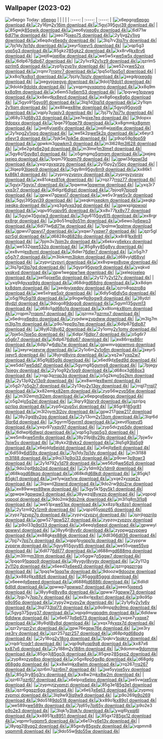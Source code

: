 ## Wallpaper (2023-02)
![x6epgo](https://w.wallhaven.cc/full/x6/wallhaven-x6epgo.png) Today: [x6epgo](https://th.wallhaven.cc/small/x6/x6epgo.jpg)
|      |      |      |
| :----: | :----: | :----: |
|![x6epgo](https://th.wallhaven.cc/small/x6/x6epgo.jpg)[x6epgo download 4k](https://wallhaven.cc/w/x6epgo)|![2y16jm](https://th.wallhaven.cc/small/2y/2y16jm.jpg)[2y16jm download 4k](https://wallhaven.cc/w/2y16jm)|![5gyj39](https://th.wallhaven.cc/small/5g/5gyj39.jpg)[5gyj39 download 4k](https://wallhaven.cc/w/5gyj39)|
|![85gwjk](https://th.wallhaven.cc/small/85/85gwjk.jpg)[85gwjk download 4k](https://wallhaven.cc/w/85gwjk)|![jxeo6y](https://th.wallhaven.cc/small/jx/jxeo6y.jpg)[jxeo6y download 4k](https://wallhaven.cc/w/jxeo6y)|![6dl71w](https://th.wallhaven.cc/small/6d/6dl71w.jpg)[6dl71w download 4k](https://wallhaven.cc/w/6dl71w)|
|![jxeo75](https://th.wallhaven.cc/small/jx/jxeo75.jpg)[jxeo75 download 4k](https://wallhaven.cc/w/jxeo75)|![2y1jvg](https://th.wallhaven.cc/small/2y/2y1jvg.jpg)[2y1jvg download 4k](https://wallhaven.cc/w/2y1jvg)|![x6eqdv](https://th.wallhaven.cc/small/x6/x6eqdv.jpg)[x6eqdv download 4k](https://wallhaven.cc/w/x6eqdv)|
|![3lq7rv](https://th.wallhaven.cc/small/3l/3lq7rv.jpg)[3lq7rv download 4k](https://wallhaven.cc/w/3lq7rv)|![7pj1dy](https://th.wallhaven.cc/small/7p/7pj1dy.jpg)[7pj1dy download 4k](https://wallhaven.cc/w/7pj1dy)|![jxeyr5](https://th.wallhaven.cc/small/jx/jxeyr5.jpg)[jxeyr5 download 4k](https://wallhaven.cc/w/jxeyr5)|
|![vqp5g3](https://th.wallhaven.cc/small/vq/vqp5g3.jpg)[vqp5g3 download 4k](https://wallhaven.cc/w/vqp5g3)|![85gkz2](https://th.wallhaven.cc/small/85/85gkz2.jpg)[85gkz2 download 4k](https://wallhaven.cc/w/85gkz2)|![kx8rv6](https://th.wallhaven.cc/small/kx/kx8rv6.jpg)[kx8rv6 download 4k](https://wallhaven.cc/w/kx8rv6)|
|![jxej6w](https://th.wallhaven.cc/small/jx/jxej6w.jpg)[jxej6w download 4k](https://wallhaven.cc/w/jxej6w)|![we5w5x](https://th.wallhaven.cc/small/we/we5w5x.jpg)[we5w5x download 4k](https://wallhaven.cc/w/we5w5x)|![6dlp67](https://th.wallhaven.cc/small/6d/6dlp67.jpg)[6dlp67 download 4k](https://wallhaven.cc/w/6dlp67)|
|![2y1vz9](https://th.wallhaven.cc/small/2y/2y1vz9.jpg)[2y1vz9 download 4k](https://wallhaven.cc/w/2y1vz9)|![qzrlm5](https://th.wallhaven.cc/small/qz/qzrlm5.jpg)[qzrlm5 download 4k](https://wallhaven.cc/w/qzrlm5)|![zyp1jy](https://th.wallhaven.cc/small/zy/zyp1jy.jpg)[zyp1jy download 4k](https://wallhaven.cc/w/zyp1jy)|
|![we52vx](https://th.wallhaven.cc/small/we/we52vx.jpg)[we52vx download 4k](https://wallhaven.cc/w/we52vx)|![rrqmr7](https://th.wallhaven.cc/small/rr/rrqmr7.jpg)[rrqmr7 download 4k](https://wallhaven.cc/w/rrqmr7)|![1pq5o1](https://th.wallhaven.cc/small/1p/1pq5o1.jpg)[1pq5o1 download 4k](https://wallhaven.cc/w/1pq5o1)|
|![kx8oj1](https://th.wallhaven.cc/small/kx/kx8oj1.jpg)[kx8oj1 download 4k](https://wallhaven.cc/w/kx8oj1)|![7pjzly](https://th.wallhaven.cc/small/7p/7pjzly.jpg)[7pjzly download 4k](https://wallhaven.cc/w/7pjzly)|![jxegdp](https://th.wallhaven.cc/small/jx/jxegdp.jpg)[jxegdp download 4k](https://wallhaven.cc/w/jxegdp)|
|![jxegyp](https://th.wallhaven.cc/small/jx/jxegyp.jpg)[jxegyp download 4k](https://wallhaven.cc/w/jxegyp)|![9dolj1](https://th.wallhaven.cc/small/9d/9dolj1.jpg)[9dolj1 download 4k](https://wallhaven.cc/w/9dolj1)|![9doldx](https://th.wallhaven.cc/small/9d/9doldx.jpg)[9doldx download 4k](https://wallhaven.cc/w/9doldx)|
|![yxqpmg](https://th.wallhaven.cc/small/yx/yxqpmg.jpg)[yxqpmg download 4k](https://wallhaven.cc/w/yxqpmg)|![kx8q9m](https://th.wallhaven.cc/small/kx/kx8q9m.jpg)[kx8q9m download 4k](https://wallhaven.cc/w/kx8q9m)|![x6em53](https://th.wallhaven.cc/small/x6/x6em53.jpg)[x6em53 download 4k](https://wallhaven.cc/w/x6em53)|
|![1pqvwg](https://th.wallhaven.cc/small/1p/1pqvwg.jpg)[1pqvwg download 4k](https://wallhaven.cc/w/1pqvwg)|![kx8evd](https://th.wallhaven.cc/small/kx/kx8evd.jpg)[kx8evd download 4k](https://wallhaven.cc/w/kx8evd)|![ex8g6o](https://th.wallhaven.cc/small/ex/ex8g6o.jpg)[ex8g6o download 4k](https://wallhaven.cc/w/ex8g6o)|
|![5gyo91](https://th.wallhaven.cc/small/5g/5gyo91.jpg)[5gyo91 download 4k](https://wallhaven.cc/w/5gyo91)|![3lqj1d](https://th.wallhaven.cc/small/3l/3lqj1d.jpg)[3lqj1d download 4k](https://wallhaven.cc/w/3lqj1d)|![2y1lqm](https://th.wallhaven.cc/small/2y/2y1lqm.jpg)[2y1lqm download 4k](https://wallhaven.cc/w/2y1lqm)|
|![ex8llw](https://th.wallhaven.cc/small/ex/ex8llw.jpg)[ex8llw download 4k](https://wallhaven.cc/w/ex8llw)|![5gyoj9](https://th.wallhaven.cc/small/5g/5gyoj9.jpg)[5gyoj9 download 4k](https://wallhaven.cc/w/5gyoj9)|![vqply3](https://th.wallhaven.cc/small/vq/vqply3.jpg)[vqply3 download 4k](https://wallhaven.cc/w/vqply3)|
|![7pj71y](https://th.wallhaven.cc/small/7p/7pj71y.jpg)[7pj71y download 4k](https://wallhaven.cc/w/7pj71y)|![d68y33](https://th.wallhaven.cc/small/d6/d68y33.jpg)[d68y33 download 4k](https://wallhaven.cc/w/d68y33)|![jxe7eq](https://th.wallhaven.cc/small/jx/jxe7eq.jpg)[jxe7eq download 4k](https://wallhaven.cc/w/jxe7eq)|
|![9dopxx](https://th.wallhaven.cc/small/9d/9dopxx.jpg)[9dopxx download 4k](https://wallhaven.cc/w/9dopxx)|![1pqe79](https://th.wallhaven.cc/small/1p/1pqe79.jpg)[1pqe79 download 4k](https://wallhaven.cc/w/1pqe79)|![kx8gmm](https://th.wallhaven.cc/small/kx/kx8gmm.jpg)[kx8gmm download 4k](https://wallhaven.cc/w/kx8gmm)|
|![jxej6y](https://th.wallhaven.cc/small/jx/jxej6y.jpg)[jxej6y download 4k](https://wallhaven.cc/w/jxej6y)|![jxej6w](https://th.wallhaven.cc/small/jx/jxej6w.jpg)[jxej6w download 4k](https://wallhaven.cc/w/jxej6w)|![2y1xpg](https://th.wallhaven.cc/small/2y/2y1xpg.jpg)[2y1xpg download 4k](https://wallhaven.cc/w/2y1xpg)|
|![we5k2p](https://th.wallhaven.cc/small/we/we5k2p.jpg)[we5k2p download 4k](https://wallhaven.cc/w/we5k2p)|![x6eyr3](https://th.wallhaven.cc/small/x6/x6eyr3.jpg)[x6eyr3 download 4k](https://wallhaven.cc/w/x6eyr3)|![7pjk5e](https://th.wallhaven.cc/small/7p/7pjk5e.jpg)[7pjk5e download 4k](https://wallhaven.cc/w/7pjk5e)|
|![p9op59](https://th.wallhaven.cc/small/p9/p9op59.jpg)[p9op59 download 4k](https://wallhaven.cc/w/p9op59)|![gpwkm3](https://th.wallhaven.cc/small/gp/gpwkm3.jpg)[gpwkm3 download 4k](https://wallhaven.cc/w/gpwkm3)|![m3l628](https://th.wallhaven.cc/small/m3/m3l628.jpg)[m3l628 download 4k](https://wallhaven.cc/w/m3l628)|
|![x6e2gd](https://th.wallhaven.cc/small/x6/x6e2gd.jpg)[x6e2gd download 4k](https://wallhaven.cc/w/x6e2gd)|![m3lme1](https://th.wallhaven.cc/small/m3/m3lme1.jpg)[m3lme1 download 4k](https://wallhaven.cc/w/m3lme1)|![5gy8q1](https://th.wallhaven.cc/small/5g/5gy8q1.jpg)[5gy8q1 download 4k](https://wallhaven.cc/w/5gy8q1)|
|![o5gmgm](https://th.wallhaven.cc/small/o5/o5gmgm.jpg)[o5gmgm download 4k](https://wallhaven.cc/w/o5gmgm)|![jxejeq](https://th.wallhaven.cc/small/jx/jxejeq.jpg)[jxejeq download 4k](https://wallhaven.cc/w/jxejeq)|![1pqm79](https://th.wallhaven.cc/small/1p/1pqm79.jpg)[1pqm79 download 4k](https://wallhaven.cc/w/1pqm79)|
|![gpwl3d](https://th.wallhaven.cc/small/gp/gpwl3d.jpg)[gpwl3d download 4k](https://wallhaven.cc/w/gpwl3d)|![yxqrzg](https://th.wallhaven.cc/small/yx/yxqrzg.jpg)[yxqrzg download 4k](https://wallhaven.cc/w/yxqrzg)|![2y15py](https://th.wallhaven.cc/small/2y/2y15py.jpg)[2y15py download 4k](https://wallhaven.cc/w/2y15py)|
|![3lqep9](https://th.wallhaven.cc/small/3l/3lqep9.jpg)[3lqep9 download 4k](https://wallhaven.cc/w/3lqep9)|![5gy8m9](https://th.wallhaven.cc/small/5g/5gy8m9.jpg)[5gy8m9 download 4k](https://wallhaven.cc/w/5gy8m9)|![kx86k1](https://th.wallhaven.cc/small/kx/kx86k1.jpg)[kx86k1 download 4k](https://wallhaven.cc/w/kx86k1)|
|![zyproy](https://th.wallhaven.cc/small/zy/zyproy.jpg)[zyproy download 4k](https://wallhaven.cc/w/zyproy)|![zyprqy](https://th.wallhaven.cc/small/zy/zyprqy.jpg)[zyprqy download 4k](https://wallhaven.cc/w/zyprqy)|![ex81ok](https://th.wallhaven.cc/small/ex/ex81ok.jpg)[ex81ok download 4k](https://wallhaven.cc/w/ex81ok)|
|![rrqz77](https://th.wallhaven.cc/small/rr/rrqz77.jpg)[rrqz77 download 4k](https://wallhaven.cc/w/rrqz77)|![5gyjx7](https://th.wallhaven.cc/small/5g/5gyjx7.jpg)[5gyjx7 download 4k](https://wallhaven.cc/w/5gyjx7)|![1pqwmw](https://th.wallhaven.cc/small/1p/1pqwmw.jpg)[1pqwmw download 4k](https://wallhaven.cc/w/1pqwmw)|
|![yxq3r7](https://th.wallhaven.cc/small/yx/yxq3r7.jpg)[yxq3r7 download 4k](https://wallhaven.cc/w/yxq3r7)|![6dlgzl](https://th.wallhaven.cc/small/6d/6dlgzl.jpg)[6dlgzl download 4k](https://wallhaven.cc/w/6dlgzl)|![7pjoq9](https://th.wallhaven.cc/small/7p/7pjoq9.jpg)[7pjoq9 download 4k](https://wallhaven.cc/w/7pjoq9)|
|![gpwxl7](https://th.wallhaven.cc/small/gp/gpwxl7.jpg)[gpwxl7 download 4k](https://wallhaven.cc/w/gpwxl7)|![we5v3r](https://th.wallhaven.cc/small/we/we5v3r.jpg)[we5v3r download 4k](https://wallhaven.cc/w/we5v3r)|![5gyj39](https://th.wallhaven.cc/small/5g/5gyj39.jpg)[5gyj39 download 4k](https://wallhaven.cc/w/5gyj39)|
|![jxeqkm](https://th.wallhaven.cc/small/jx/jxeqkm.jpg)[jxeqkm download 4k](https://wallhaven.cc/w/jxeqkm)|![jxeqkp](https://th.wallhaven.cc/small/jx/jxeqkp.jpg)[jxeqkp download 4k](https://wallhaven.cc/w/jxeqkp)|![yxq3gd](https://th.wallhaven.cc/small/yx/yxq3gd.jpg)[yxq3gd download 4k](https://wallhaven.cc/w/yxq3gd)|
|![gpwxpl](https://th.wallhaven.cc/small/gp/gpwxpl.jpg)[gpwxpl download 4k](https://wallhaven.cc/w/gpwxpl)|![vqpv95](https://th.wallhaven.cc/small/vq/vqpv95.jpg)[vqpv95 download 4k](https://wallhaven.cc/w/vqpv95)|![kx8v77](https://th.wallhaven.cc/small/kx/kx8v77.jpg)[kx8v77 download 4k](https://wallhaven.cc/w/kx8v77)|
|![5gyjw3](https://th.wallhaven.cc/small/5g/5gyjw3.jpg)[5gyjw3 download 4k](https://wallhaven.cc/w/5gyjw3)|![5gy615](https://th.wallhaven.cc/small/5g/5gy615.jpg)[5gy615 download 4k](https://wallhaven.cc/w/5gy615)|![ex8rgr](https://th.wallhaven.cc/small/ex/ex8rgr.jpg)[ex8rgr download 4k](https://wallhaven.cc/w/ex8rgr)|
|![p9o51m](https://th.wallhaven.cc/small/p9/p9o51m.jpg)[p9o51m download 4k](https://wallhaven.cc/w/p9o51m)|![x6ewo3](https://th.wallhaven.cc/small/x6/x6ewo3.jpg)[x6ewo3 download 4k](https://wallhaven.cc/w/x6ewo3)|![6dl71w](https://th.wallhaven.cc/small/6d/6dl71w.jpg)[6dl71w download 4k](https://wallhaven.cc/w/6dl71w)|
|![1pqlmw](https://th.wallhaven.cc/small/1p/1pqlmw.jpg)[1pqlmw download 4k](https://wallhaven.cc/w/1pqlmw)|![gpwvl7](https://th.wallhaven.cc/small/gp/gpwvl7.jpg)[gpwvl7 download 4k](https://wallhaven.cc/w/gpwvl7)|![yxqwr7](https://th.wallhaven.cc/small/yx/yxqwr7.jpg)[yxqwr7 download 4k](https://wallhaven.cc/w/yxqwr7)|
|![qzr5gl](https://th.wallhaven.cc/small/qz/qzr5gl.jpg)[qzr5gl download 4k](https://wallhaven.cc/w/qzr5gl)|![d6828o](https://th.wallhaven.cc/small/d6/d6828o.jpg)[d6828o download 4k](https://wallhaven.cc/w/d6828o)|![kx8r81](https://th.wallhaven.cc/small/kx/kx8r81.jpg)[kx8r81 download 4k](https://wallhaven.cc/w/kx8r81)|
|![7pjm3v](https://th.wallhaven.cc/small/7p/7pjm3v.jpg)[7pjm3v download 4k](https://wallhaven.cc/w/7pjm3v)|![x6ekxv](https://th.wallhaven.cc/small/x6/x6ekxv.jpg)[x6ekxv download 4k](https://wallhaven.cc/w/x6ekxv)|![we532q](https://th.wallhaven.cc/small/we/we532q.jpg)[we532q download 4k](https://wallhaven.cc/w/we532q)|
|![85g8yy](https://th.wallhaven.cc/small/85/85g8yy.jpg)[85g8yy download 4k](https://wallhaven.cc/w/85g8yy)|![ex8vml](https://th.wallhaven.cc/small/ex/ex8vml.jpg)[ex8vml download 4k](https://wallhaven.cc/w/ex8vml)|![6dler7](https://th.wallhaven.cc/small/6d/6dler7.jpg)[6dler7 download 4k](https://wallhaven.cc/w/6dler7)|
|![o5g7r7](https://th.wallhaven.cc/small/o5/o5g7r7.jpg)[o5g7r7 download 4k](https://wallhaven.cc/w/o5g7r7)|![m3lokm](https://th.wallhaven.cc/small/m3/m3lokm.jpg)[m3lokm download 4k](https://wallhaven.cc/w/m3lokm)|![d68vyl](https://th.wallhaven.cc/small/d6/d68vyl.jpg)[d68vyl download 4k](https://wallhaven.cc/w/d68vyl)|
|![zypvrj](https://th.wallhaven.cc/small/zy/zypvrj.jpg)[zypvrj download 4k](https://wallhaven.cc/w/zypvrj)|![ex8vpw](https://th.wallhaven.cc/small/ex/ex8vpw.jpg)[ex8vpw download 4k](https://wallhaven.cc/w/ex8vpw)|![3lq7gd](https://th.wallhaven.cc/small/3l/3lq7gd.jpg)[3lq7gd download 4k](https://wallhaven.cc/w/3lq7gd)|
|![5gypr9](https://th.wallhaven.cc/small/5g/5gypr9.jpg)[5gypr9 download 4k](https://wallhaven.cc/w/5gypr9)|![yxqkvd](https://th.wallhaven.cc/small/yx/yxqkvd.jpg)[yxqkvd download 4k](https://wallhaven.cc/w/yxqkvd)|![gpw1we](https://th.wallhaven.cc/small/gp/gpw1we.jpg)[gpw1we download 4k](https://wallhaven.cc/w/gpw1we)|
|![jxelep](https://th.wallhaven.cc/small/jx/jxelep.jpg)[jxelep download 4k](https://wallhaven.cc/w/jxelep)|![jxel5p](https://th.wallhaven.cc/small/jx/jxel5p.jpg)[jxel5p download 4k](https://wallhaven.cc/w/jxel5p)|![2y127y](https://th.wallhaven.cc/small/2y/2y127y.jpg)[2y127y download 4k](https://wallhaven.cc/w/2y127y)|
|![yxq9dg](https://th.wallhaven.cc/small/yx/yxq9dg.jpg)[yxq9dg download 4k](https://wallhaven.cc/w/yxq9dg)|![d68drg](https://th.wallhaven.cc/small/d6/d68drg.jpg)[d68drg download 4k](https://wallhaven.cc/w/d68drg)|![kx8dqm](https://th.wallhaven.cc/small/kx/kx8dqm.jpg)[kx8dqm download 4k](https://wallhaven.cc/w/kx8dqm)|
|![jxedpy](https://th.wallhaven.cc/small/jx/jxedpy.jpg)[jxedpy download 4k](https://wallhaven.cc/w/jxedpy)|![qzro8q](https://th.wallhaven.cc/small/qz/qzro8q.jpg)[qzro8q download 4k](https://wallhaven.cc/w/qzro8q)|![we5xlr](https://th.wallhaven.cc/small/we/we5xlr.jpg)[we5xlr download 4k](https://wallhaven.cc/w/we5xlr)|
|![6dly5q](https://th.wallhaven.cc/small/6d/6dly5q.jpg)[6dly5q download 4k](https://wallhaven.cc/w/6dly5q)|![o5gj19](https://th.wallhaven.cc/small/o5/o5gj19.jpg)[o5gj19 download 4k](https://wallhaven.cc/w/o5gj19)|![p9ogw9](https://th.wallhaven.cc/small/p9/p9ogw9.jpg)[p9ogw9 download 4k](https://wallhaven.cc/w/p9ogw9)|
|![l8ydzl](https://th.wallhaven.cc/small/l8/l8ydzl.jpg)[l8ydzl download 4k](https://wallhaven.cc/w/l8ydzl)|![9dogo8](https://th.wallhaven.cc/small/9d/9dogo8.jpg)[9dogo8 download 4k](https://wallhaven.cc/w/9dogo8)|![5gym13](https://th.wallhaven.cc/small/5g/5gym13.jpg)[5gym13 download 4k](https://wallhaven.cc/w/5gym13)|
|![d68o1g](https://th.wallhaven.cc/small/d6/d68o1g.jpg)[d68o1g download 4k](https://wallhaven.cc/w/d68o1g)|![kx8lom](https://th.wallhaven.cc/small/kx/kx8lom.jpg)[kx8lom download 4k](https://wallhaven.cc/w/kx8lom)|![rrqpm7](https://th.wallhaven.cc/small/rr/rrqpm7.jpg)[rrqpm7 download 4k](https://wallhaven.cc/w/rrqpm7)|
|![qzrmx7](https://th.wallhaven.cc/small/qz/qzrmx7.jpg)[qzrmx7 download 4k](https://wallhaven.cc/w/qzrmx7)|![x6edro](https://th.wallhaven.cc/small/x6/x6edro.jpg)[x6edro download 4k](https://wallhaven.cc/w/x6edro)|![zypdww](https://th.wallhaven.cc/small/zy/zypdww.jpg)[zypdww download 4k](https://wallhaven.cc/w/zypdww)|
|![m3lg7m](https://th.wallhaven.cc/small/m3/m3lg7m.jpg)[m3lg7m download 4k](https://wallhaven.cc/w/m3lg7m)|![p9o7ep](https://th.wallhaven.cc/small/p9/p9o7ep.jpg)[p9o7ep download 4k](https://wallhaven.cc/w/p9o7ep)|![6dlp87](https://th.wallhaven.cc/small/6d/6dlp87.jpg)[6dlp87 download 4k](https://wallhaven.cc/w/6dlp87)|
|![l8yj62](https://th.wallhaven.cc/small/l8/l8yj62.jpg)[l8yj62 download 4k](https://wallhaven.cc/w/l8yj62)|![2y1omy](https://th.wallhaven.cc/small/2y/2y1omy.jpg)[2y1omy download 4k](https://wallhaven.cc/w/2y1omy)|![7pje5o](https://th.wallhaven.cc/small/7p/7pje5o.jpg)[7pje5o download 4k](https://wallhaven.cc/w/7pje5o)|
|![6dlpr7](https://th.wallhaven.cc/small/6d/6dlpr7.jpg)[6dlpr7 download 4k](https://wallhaven.cc/w/6dlpr7)|![o5g6r7](https://th.wallhaven.cc/small/o5/o5g6r7.jpg)[o5g6r7 download 4k](https://wallhaven.cc/w/o5g6r7)|![6dlp67](https://th.wallhaven.cc/small/6d/6dlp67.jpg)[6dlp67 download 4k](https://wallhaven.cc/w/6dlp67)|
|![ex86rr](https://th.wallhaven.cc/small/ex/ex86rr.jpg)[ex86rr download 4k](https://wallhaven.cc/w/ex86rr)|![6dlp7w](https://th.wallhaven.cc/small/6d/6dlp7w.jpg)[6dlp7w download 4k](https://wallhaven.cc/w/6dlp7w)|![gpwmvq](https://th.wallhaven.cc/small/gp/gpwmvq.jpg)[gpwmvq download 4k](https://wallhaven.cc/w/gpwmvq)|
|![jxeyrw](https://th.wallhaven.cc/small/jx/jxeyrw.jpg)[jxeyrw download 4k](https://wallhaven.cc/w/jxeyrw)|![2y1o6m](https://th.wallhaven.cc/small/2y/2y1o6m.jpg)[2y1o6m download 4k](https://wallhaven.cc/w/2y1o6m)|![jxeyr5](https://th.wallhaven.cc/small/jx/jxeyr5.jpg)[jxeyr5 download 4k](https://wallhaven.cc/w/jxeyr5)|
|![l8yjrq](https://th.wallhaven.cc/small/l8/l8yjrq.jpg)[l8yjrq download 4k](https://wallhaven.cc/w/l8yjrq)|![yxq2w7](https://th.wallhaven.cc/small/yx/yxq2w7.jpg)[yxq2w7 download 4k](https://wallhaven.cc/w/yxq2w7)|![85g9jj](https://th.wallhaven.cc/small/85/85g9jj.jpg)[85g9jj download 4k](https://wallhaven.cc/w/85g9jj)|
|![x6ed9d](https://th.wallhaven.cc/small/x6/x6ed9d.jpg)[x6ed9d download 4k](https://wallhaven.cc/w/x6ed9d)|![we5dd7](https://th.wallhaven.cc/small/we/we5dd7.jpg)[we5dd7 download 4k](https://wallhaven.cc/w/we5dd7)|![5gymg8](https://th.wallhaven.cc/small/5g/5gymg8.jpg)[5gymg8 download 4k](https://wallhaven.cc/w/5gymg8)|
|![7pjegy](https://th.wallhaven.cc/small/7p/7pjegy.jpg)[7pjegy download 4k](https://wallhaven.cc/w/7pjegy)|![2y1og9](https://th.wallhaven.cc/small/2y/2y1og9.jpg)[2y1og9 download 4k](https://wallhaven.cc/w/2y1og9)|![d68ox3](https://th.wallhaven.cc/small/d6/d68ox3.jpg)[d68ox3 download 4k](https://wallhaven.cc/w/d68ox3)|
|![rrqp3q](https://th.wallhaven.cc/small/rr/rrqp3q.jpg)[rrqp3q download 4k](https://wallhaven.cc/w/rrqp3q)|![o5g2km](https://th.wallhaven.cc/small/o5/o5g2km.jpg)[o5g2km download 4k](https://wallhaven.cc/w/o5g2km)|![2y13p9](https://th.wallhaven.cc/small/2y/2y13p9.jpg)[2y13p9 download 4k](https://wallhaven.cc/w/2y13p9)|
|![ex8wml](https://th.wallhaven.cc/small/ex/ex8wml.jpg)[ex8wml download 4k](https://wallhaven.cc/w/ex8wml)|![o5g2r7](https://th.wallhaven.cc/small/o5/o5g2r7.jpg)[o5g2r7 download 4k](https://wallhaven.cc/w/o5g2r7)|![2y13qy](https://th.wallhaven.cc/small/2y/2y13qy.jpg)[2y13qy download 4k](https://wallhaven.cc/w/2y13qy)|
|![rrqjl7](https://th.wallhaven.cc/small/rr/rrqjl7.jpg)[rrqjl7 download 4k](https://wallhaven.cc/w/rrqjl7)|![kx82em](https://th.wallhaven.cc/small/kx/kx82em.jpg)[kx82em download 4k](https://wallhaven.cc/w/kx82em)|![zyp56w](https://th.wallhaven.cc/small/zy/zyp56w.jpg)[zyp56w download 4k](https://wallhaven.cc/w/zyp56w)|
|![m3l2em](https://th.wallhaven.cc/small/m3/m3l2em.jpg)[m3l2em download 4k](https://wallhaven.cc/w/m3l2em)|![x6epgo](https://th.wallhaven.cc/small/x6/x6epgo.jpg)[x6epgo download 4k](https://wallhaven.cc/w/x6epgo)|![o5g2el](https://th.wallhaven.cc/small/o5/o5g2el.jpg)[o5g2el download 4k](https://wallhaven.cc/w/o5g2el)|
|![3lqry9](https://th.wallhaven.cc/small/3l/3lqry9.jpg)[3lqry9 download 4k](https://wallhaven.cc/w/3lqry9)|![qzrlpq](https://th.wallhaven.cc/small/qz/qzrlpq.jpg)[qzrlpq download 4k](https://wallhaven.cc/w/qzrlpq)|![zyp5vj](https://th.wallhaven.cc/small/zy/zyp5vj.jpg)[zyp5vj download 4k](https://wallhaven.cc/w/zyp5vj)|
|![85gr81](https://th.wallhaven.cc/small/85/85gr81.jpg)[85gr81 download 4k](https://wallhaven.cc/w/85gr81)|![m3l2oy](https://th.wallhaven.cc/small/m3/m3l2oy.jpg)[m3l2oy download 4k](https://wallhaven.cc/w/m3l2oy)|![gpw217](https://th.wallhaven.cc/small/gp/gpw217.jpg)[gpw217 download 4k](https://wallhaven.cc/w/gpw217)|
|![l8y2gq](https://th.wallhaven.cc/small/l8/l8y2gq.jpg)[l8y2gq download 4k](https://wallhaven.cc/w/l8y2gq)|![2y13om](https://th.wallhaven.cc/small/2y/2y13om.jpg)[2y13om download 4k](https://wallhaven.cc/w/2y13om)|![3lqr6d](https://th.wallhaven.cc/small/3l/3lqr6d.jpg)[3lqr6d download 4k](https://wallhaven.cc/w/3lqr6d)|
|![5gyrm1](https://th.wallhaven.cc/small/5g/5gyrm1.jpg)[5gyrm1 download 4k](https://wallhaven.cc/w/5gyrm1)|![jxevd5](https://th.wallhaven.cc/small/jx/jxevd5.jpg)[jxevd5 download 4k](https://wallhaven.cc/w/jxevd5)|![yxqv97](https://th.wallhaven.cc/small/yx/yxqv97.jpg)[yxqv97 download 4k](https://wallhaven.cc/w/yxqv97)|
|![zyp5dv](https://th.wallhaven.cc/small/zy/zyp5dv.jpg)[zyp5dv download 4k](https://wallhaven.cc/w/zyp5dv)|![6dlwpl](https://th.wallhaven.cc/small/6d/6dlwpl.jpg)[6dlwpl download 4k](https://wallhaven.cc/w/6dlwpl)|![vqp5g3](https://th.wallhaven.cc/small/vq/vqp5g3.jpg)[vqp5g3 download 4k](https://wallhaven.cc/w/vqp5g3)|
|![we5m8x](https://th.wallhaven.cc/small/we/we5m8x.jpg)[we5m8x download 4k](https://wallhaven.cc/w/we5m8x)|![l8y29p](https://th.wallhaven.cc/small/l8/l8y29p.jpg)[l8y29p download 4k](https://wallhaven.cc/w/l8y29p)|![7pjw5v](https://th.wallhaven.cc/small/7p/7pjw5v.jpg)[7pjw5v download 4k](https://wallhaven.cc/w/7pjw5v)|
|![l8ykx2](https://th.wallhaven.cc/small/l8/l8ykx2.jpg)[l8ykx2 download 4k](https://wallhaven.cc/w/l8ykx2)|![3lq5g9](https://th.wallhaven.cc/small/3l/3lq5g9.jpg)[3lq5g9 download 4k](https://wallhaven.cc/w/3lq5g9)|![x6ejdd](https://th.wallhaven.cc/small/x6/x6ejdd.jpg)[x6ejdd download 4k](https://wallhaven.cc/w/x6ejdd)|
|![x6ejll](https://th.wallhaven.cc/small/x6/x6ejll.jpg)[x6ejll download 4k](https://wallhaven.cc/w/x6ejll)|![6dl59x](https://th.wallhaven.cc/small/6d/6dl59x.jpg)[6dl59x download 4k](https://wallhaven.cc/w/6dl59x)|![7pj1dy](https://th.wallhaven.cc/small/7p/7pj1dy.jpg)[7pj1dy download 4k](https://wallhaven.cc/w/7pj1dy)|
|![m3l188](https://th.wallhaven.cc/small/m3/m3l188.jpg)[m3l188 download 4k](https://wallhaven.cc/w/m3l188)|![p9oj33](https://th.wallhaven.cc/small/p9/p9oj33.jpg)[p9oj33 download 4k](https://wallhaven.cc/w/p9oj33)|![p9owr3](https://th.wallhaven.cc/small/p9/p9owr3.jpg)[p9owr3 download 4k](https://wallhaven.cc/w/p9owr3)|
|![2y1d79](https://th.wallhaven.cc/small/2y/2y1d79.jpg)[2y1d79 download 4k](https://wallhaven.cc/w/2y1d79)|![we56z6](https://th.wallhaven.cc/small/we/we56z6.jpg)[we56z6 download 4k](https://wallhaven.cc/w/we56z6)|![9do2qd](https://th.wallhaven.cc/small/9d/9do2qd.jpg)[9do2qd download 4k](https://wallhaven.cc/w/9do2qd)|
|![2y1dm9](https://th.wallhaven.cc/small/2y/2y1dm9.jpg)[2y1dm9 download 4k](https://wallhaven.cc/w/2y1dm9)|![d68kqg](https://th.wallhaven.cc/small/d6/d68kqg.jpg)[d68kqg download 4k](https://wallhaven.cc/w/d68kqg)|![d68kdl](https://th.wallhaven.cc/small/d6/d68kdl.jpg)[d68kdl download 4k](https://wallhaven.cc/w/d68kdl)|
|![85gkj1](https://th.wallhaven.cc/small/85/85gkj1.jpg)[85gkj1 download 4k](https://wallhaven.cc/w/85gkj1)|![jxe1yw](https://th.wallhaven.cc/small/jx/jxe1yw.jpg)[jxe1yw download 4k](https://wallhaven.cc/w/jxe1yw)|![yxqe2x](https://th.wallhaven.cc/small/yx/yxqe2x.jpg)[yxqe2x download 4k](https://wallhaven.cc/w/yxqe2x)|
|![3lqwrd](https://th.wallhaven.cc/small/3l/3lqwrd.jpg)[3lqwrd download 4k](https://wallhaven.cc/w/3lqwrd)|![9do2rw](https://th.wallhaven.cc/small/9d/9do2rw.jpg)[9do2rw download 4k](https://wallhaven.cc/w/9do2rw)|![ex89ww](https://th.wallhaven.cc/small/ex/ex89ww.jpg)[ex89ww download 4k](https://wallhaven.cc/w/ex89ww)|
|![5gy5k1](https://th.wallhaven.cc/small/5g/5gy5k1.jpg)[5gy5k1 download 4k](https://wallhaven.cc/w/5gy5k1)|![gpwqw3](https://th.wallhaven.cc/small/gp/gpwqw3.jpg)[gpwqw3 download 4k](https://wallhaven.cc/w/gpwqw3)|![l8ywzq](https://th.wallhaven.cc/small/l8/l8ywzq.jpg)[l8ywzq download 4k](https://wallhaven.cc/w/l8ywzq)|
|![vqpoql](https://th.wallhaven.cc/small/vq/vqpoql.jpg)[vqpoql download 4k](https://wallhaven.cc/w/vqpoql)|![9do2mk](https://th.wallhaven.cc/small/9d/9do2mk.jpg)[9do2mk download 4k](https://wallhaven.cc/w/9do2mk)|![m3l1q8](https://th.wallhaven.cc/small/m3/m3l1q8.jpg)[m3l1q8 download 4k](https://wallhaven.cc/w/m3l1q8)|
|![we51px](https://th.wallhaven.cc/small/we/we51px.jpg)[we51px download 4k](https://wallhaven.cc/w/we51px)|![kx8zp1](https://th.wallhaven.cc/small/kx/kx8zp1.jpg)[kx8zp1 download 4k](https://wallhaven.cc/w/kx8zp1)|![2y1zm9](https://th.wallhaven.cc/small/2y/2y1zm9.jpg)[2y1zm9 download 4k](https://wallhaven.cc/w/2y1zm9)|
|![vqpz65](https://th.wallhaven.cc/small/vq/vqpz65.jpg)[vqpz65 download 4k](https://wallhaven.cc/w/vqpz65)|![zypz7g](https://th.wallhaven.cc/small/zy/zypz7g.jpg)[zypz7g download 4k](https://wallhaven.cc/w/zypz7g)|![zypzvj](https://th.wallhaven.cc/small/zy/zypzvj.jpg)[zypzvj download 4k](https://wallhaven.cc/w/zypzvj)|
|![qzrjlq](https://th.wallhaven.cc/small/qz/qzrjlq.jpg)[qzrjlq download 4k](https://wallhaven.cc/w/qzrjlq)|![gpw527](https://th.wallhaven.cc/small/gp/gpw527.jpg)[gpw527 download 4k](https://wallhaven.cc/w/gpw527)|![zypzov](https://th.wallhaven.cc/small/zy/zypzov.jpg)[zypzov download 4k](https://wallhaven.cc/w/zypzov)|
|![p9ol33](https://th.wallhaven.cc/small/p9/p9ol33.jpg)[p9ol33 download 4k](https://wallhaven.cc/w/p9ol33)|![x6eeql](https://th.wallhaven.cc/small/x6/x6eeql.jpg)[x6eeql download 4k](https://wallhaven.cc/w/x6eeql)|![gpwwyl](https://th.wallhaven.cc/small/gp/gpwwyl.jpg)[gpwwyl download 4k](https://wallhaven.cc/w/gpwwyl)|
|![l8yy6r](https://th.wallhaven.cc/small/l8/l8yy6r.jpg)[l8yy6r download 4k](https://wallhaven.cc/w/l8yy6r)|![zyppwg](https://th.wallhaven.cc/small/zy/zyppwg.jpg)[zyppwg download 4k](https://wallhaven.cc/w/zyppwg)|![ex88gk](https://th.wallhaven.cc/small/ex/ex88gk.jpg)[ex88gk download 4k](https://wallhaven.cc/w/ex88gk)|
|![6dll36](https://th.wallhaven.cc/small/6d/6dll36.jpg)[6dll36 download 4k](https://wallhaven.cc/w/6dll36)|![7pjj7v](https://th.wallhaven.cc/small/7p/7pjj7v.jpg)[7pjj7v download 4k](https://wallhaven.cc/w/7pjj7v)|![vqpp1p](https://th.wallhaven.cc/small/vq/vqpp1p.jpg)[vqpp1p download 4k](https://wallhaven.cc/w/vqpp1p)|
|![zypprw](https://th.wallhaven.cc/small/zy/zypprw.jpg)[zypprw download 4k](https://wallhaven.cc/w/zypprw)|![5gyy85](https://th.wallhaven.cc/small/5g/5gyy85.jpg)[5gyy85 download 4k](https://wallhaven.cc/w/5gyy85)|![we55vq](https://th.wallhaven.cc/small/we/we55vq.jpg)[we55vq download 4k](https://wallhaven.cc/w/we55vq)|
|![6dll77](https://th.wallhaven.cc/small/6d/6dll77.jpg)[6dll77 download 4k](https://wallhaven.cc/w/6dll77)|![d688mg](https://th.wallhaven.cc/small/d6/d688mg.jpg)[d688mg download 4k](https://wallhaven.cc/w/d688mg)|![m3llrm](https://th.wallhaven.cc/small/m3/m3llrm.jpg)[m3llrm download 4k](https://wallhaven.cc/w/m3llrm)|
|![o5ggw7](https://th.wallhaven.cc/small/o5/o5ggw7.jpg)[o5ggw7 download 4k](https://wallhaven.cc/w/o5ggw7)|![1pqqo9](https://th.wallhaven.cc/small/1p/1pqqo9.jpg)[1pqqo9 download 4k](https://wallhaven.cc/w/1pqqo9)|![l8yygy](https://th.wallhaven.cc/small/l8/l8yygy.jpg)[l8yygy download 4k](https://wallhaven.cc/w/l8yygy)|
|![2y112g](https://th.wallhaven.cc/small/2y/2y112g.jpg)[2y112g download 4k](https://wallhaven.cc/w/2y112g)|![x6eed3](https://th.wallhaven.cc/small/x6/x6eed3.jpg)[x6eed3 download 4k](https://wallhaven.cc/w/x6eed3)|![qzrrgq](https://th.wallhaven.cc/small/qz/qzrrgq.jpg)[qzrrgq download 4k](https://wallhaven.cc/w/qzrrgq)|
|![1pqq1w](https://th.wallhaven.cc/small/1p/1pqq1w.jpg)[1pqq1w download 4k](https://wallhaven.cc/w/1pqq1w)|![9doozw](https://th.wallhaven.cc/small/9d/9doozw.jpg)[9doozw download 4k](https://wallhaven.cc/w/9doozw)|![kx88z6](https://th.wallhaven.cc/small/kx/kx88z6.jpg)[kx88z6 download 4k](https://wallhaven.cc/w/kx88z6)|
|![85gggj](https://th.wallhaven.cc/small/85/85gggj.jpg)[85gggj download 4k](https://wallhaven.cc/w/85gggj)|![x6eeed](https://th.wallhaven.cc/small/x6/x6eeed.jpg)[x6eeed download 4k](https://wallhaven.cc/w/x6eeed)|![d6886j](https://th.wallhaven.cc/small/d6/d6886j.jpg)[d6886j download 4k](https://wallhaven.cc/w/d6886j)|
|![6dlldl](https://th.wallhaven.cc/small/6d/6dlldl.jpg)[6dlldl download 4k](https://wallhaven.cc/w/6dlldl)|![gpwwp7](https://th.wallhaven.cc/small/gp/gpwwp7.jpg)[gpwwp7 download 4k](https://wallhaven.cc/w/gpwwp7)|![jxeex5](https://th.wallhaven.cc/small/jx/jxeex5.jpg)[jxeex5 download 4k](https://wallhaven.cc/w/jxeex5)|
|![l8yy8q](https://th.wallhaven.cc/small/l8/l8yy8q.jpg)[l8yy8q download 4k](https://wallhaven.cc/w/l8yy8q)|![gpww73](https://th.wallhaven.cc/small/gp/gpww73.jpg)[gpww73 download 4k](https://wallhaven.cc/w/gpww73)|![7pjp7v](https://th.wallhaven.cc/small/7p/7pjp7v.jpg)[7pjp7v download 4k](https://wallhaven.cc/w/7pjp7v)|
|![ex8xrl](https://th.wallhaven.cc/small/ex/ex8xrl.jpg)[ex8xrl download 4k](https://wallhaven.cc/w/ex8xrl)|![p9o95p](https://th.wallhaven.cc/small/p9/p9o95p.jpg)[p9o95p download 4k](https://wallhaven.cc/w/p9o95p)|![zypy2w](https://th.wallhaven.cc/small/zy/zypy2w.jpg)[zypy2w download 4k](https://wallhaven.cc/w/zypy2w)|
|![2y1y6y](https://th.wallhaven.cc/small/2y/2y1y6y.jpg)[2y1y6y download 4k](https://wallhaven.cc/w/2y1y6y)|![3lql73](https://th.wallhaven.cc/small/3l/3lql73.jpg)[3lql73 download 4k](https://wallhaven.cc/w/3lql73)|![p9o9mp](https://th.wallhaven.cc/small/p9/p9o9mp.jpg)[p9o9mp download 4k](https://wallhaven.cc/w/p9o9mp)|
|![5gyg37](https://th.wallhaven.cc/small/5g/5gyg37.jpg)[5gyg37 download 4k](https://wallhaven.cc/w/5gyg37)|![vqpqdm](https://th.wallhaven.cc/small/vq/vqpqdm.jpg)[vqpqdm download 4k](https://wallhaven.cc/w/vqpqdm)|![6dldww](https://th.wallhaven.cc/small/6d/6dldww.jpg)[6dldww download 4k](https://wallhaven.cc/w/6dldww)|
|![x6e673](https://th.wallhaven.cc/small/x6/x6e673.jpg)[x6e673 download 4k](https://wallhaven.cc/w/x6e673)|![yxqxe7](https://th.wallhaven.cc/small/yx/yxqxe7.jpg)[yxqxe7 download 4k](https://wallhaven.cc/w/yxqxe7)|![l8y8ql](https://th.wallhaven.cc/small/l8/l8y8ql.jpg)[l8y8ql download 4k](https://wallhaven.cc/w/l8y8ql)|
|![yxqx7d](https://th.wallhaven.cc/small/yx/yxqx7d.jpg)[yxqx7d download 4k](https://wallhaven.cc/w/yxqx7d)|![qzr2yr](https://th.wallhaven.cc/small/qz/qzr2yr.jpg)[qzr2yr download 4k](https://wallhaven.cc/w/qzr2yr)|![gpw76e](https://th.wallhaven.cc/small/gp/gpw76e.jpg)[gpw76e download 4k](https://wallhaven.cc/w/gpw76e)|
|![jxe3ry](https://th.wallhaven.cc/small/jx/jxe3ry.jpg)[jxe3ry download 4k](https://wallhaven.cc/w/jxe3ry)|![qzr257](https://th.wallhaven.cc/small/qz/qzr257.jpg)[qzr257 download 4k](https://wallhaven.cc/w/qzr257)|![d68pdg](https://th.wallhaven.cc/small/d6/d68pdg.jpg)[d68pdg download 4k](https://wallhaven.cc/w/d68pdg)|
|![2y18og](https://th.wallhaven.cc/small/2y/2y18og.jpg)[2y18og download 4k](https://wallhaven.cc/w/2y18og)|![1pqkrv](https://th.wallhaven.cc/small/1p/1pqkrv.jpg)[1pqkrv download 4k](https://wallhaven.cc/w/1pqkrv)|![rrqdr1](https://th.wallhaven.cc/small/rr/rrqdr1.jpg)[rrqdr1 download 4k](https://wallhaven.cc/w/rrqdr1)|
|![vqp9q8](https://th.wallhaven.cc/small/vq/vqp9q8.jpg)[vqp9q8 download 4k](https://wallhaven.cc/w/vqp9q8)|![kx87x6](https://th.wallhaven.cc/small/kx/kx87x6.jpg)[kx87x6 download 4k](https://wallhaven.cc/w/kx87x6)|![2y188m](https://th.wallhaven.cc/small/2y/2y188m.jpg)[2y188m download 4k](https://wallhaven.cc/w/2y188m)|
|![9dommw](https://th.wallhaven.cc/small/9d/9dommw.jpg)[9dommw download 4k](https://wallhaven.cc/w/9dommw)|![85go3j](https://th.wallhaven.cc/small/85/85go3j.jpg)[85go3j download 4k](https://wallhaven.cc/w/85go3j)|![85gxp2](https://th.wallhaven.cc/small/85/85gxp2.jpg)[85gxp2 download 4k](https://wallhaven.cc/w/85gxp2)|
|![zyp8xo](https://th.wallhaven.cc/small/zy/zyp8xo.jpg)[zyp8xo download 4k](https://wallhaven.cc/w/zyp8xo)|![o5gx8p](https://th.wallhaven.cc/small/o5/o5gx8p.jpg)[o5gx8p download 4k](https://wallhaven.cc/w/o5gx8p)|![d68gdg](https://th.wallhaven.cc/small/d6/d68gdg.jpg)[d68gdg download 4k](https://wallhaven.cc/w/d68gdg)|
|![kx8wlm](https://th.wallhaven.cc/small/kx/kx8wlm.jpg)[kx8wlm download 4k](https://wallhaven.cc/w/kx8wlm)|![rrq267](https://th.wallhaven.cc/small/rr/rrq267.jpg)[rrq267 download 4k](https://wallhaven.cc/w/rrq267)|![qzr6m7](https://th.wallhaven.cc/small/qz/qzr6m7.jpg)[qzr6m7 download 4k](https://wallhaven.cc/w/qzr6m7)|
|![jxe5yy](https://th.wallhaven.cc/small/jx/jxe5yy.jpg)[jxe5yy download 4k](https://wallhaven.cc/w/jxe5yy)|![85g3ry](https://th.wallhaven.cc/small/85/85g3ry.jpg)[85g3ry download 4k](https://wallhaven.cc/w/85g3ry)|![kx8w2m](https://th.wallhaven.cc/small/kx/kx8w2m.jpg)[kx8w2m download 4k](https://wallhaven.cc/w/kx8w2m)|
|![qzr6l7](https://th.wallhaven.cc/small/qz/qzr6l7.jpg)[qzr6l7 download 4k](https://wallhaven.cc/w/qzr6l7)|![x6elpo](https://th.wallhaven.cc/small/x6/x6elpo.jpg)[x6elpo download 4k](https://wallhaven.cc/w/x6elpo)|![jxe5vw](https://th.wallhaven.cc/small/jx/jxe5vw.jpg)[jxe5vw download 4k](https://wallhaven.cc/w/jxe5vw)|
|![zypmzj](https://th.wallhaven.cc/small/zy/zypmzj.jpg)[zypmzj download 4k](https://wallhaven.cc/w/zypmzj)|![85g3e1](https://th.wallhaven.cc/small/85/85g3e1.jpg)[85g3e1 download 4k](https://wallhaven.cc/w/85g3e1)|![qzr6gq](https://th.wallhaven.cc/small/qz/qzr6gq.jpg)[qzr6gq download 4k](https://wallhaven.cc/w/qzr6gq)|
|![x6elj3](https://th.wallhaven.cc/small/x6/x6elj3.jpg)[x6elj3 download 4k](https://wallhaven.cc/w/x6elj3)|![zypmoj](https://th.wallhaven.cc/small/zy/zypmoj.jpg)[zypmoj download 4k](https://wallhaven.cc/w/zypmoj)|![3lq9w9](https://th.wallhaven.cc/small/3l/3lq9w9.jpg)[3lq9w9 download 4k](https://wallhaven.cc/w/3lq9w9)|
|![p9o269](https://th.wallhaven.cc/small/p9/p9o269.jpg)[p9o269 download 4k](https://wallhaven.cc/w/p9o269)|![9do518](https://th.wallhaven.cc/small/9d/9do518.jpg)[9do518 download 4k](https://wallhaven.cc/w/9do518)|![kx89o1](https://th.wallhaven.cc/small/kx/kx89o1.jpg)[kx89o1 download 4k](https://wallhaven.cc/w/kx89o1)|
|![we589x](https://th.wallhaven.cc/small/we/we589x.jpg)[we589x download 4k](https://wallhaven.cc/w/we589x)|![7pj65y](https://th.wallhaven.cc/small/7p/7pj65y.jpg)[7pj65y download 4k](https://wallhaven.cc/w/7pj65y)|![p9o2e3](https://th.wallhaven.cc/small/p9/p9o2e3.jpg)[p9o2e3 download 4k](https://wallhaven.cc/w/p9o2e3)|
|![3lqk1y](https://th.wallhaven.cc/small/3l/3lqk1y.jpg)[3lqk1y download 4k](https://wallhaven.cc/w/3lqk1y)|![yxqj6l](https://th.wallhaven.cc/small/yx/yxqj6l.jpg)[yxqj6l download 4k](https://wallhaven.cc/w/yxqj6l)|![kx8951](https://th.wallhaven.cc/small/kx/kx8951.jpg)[kx8951 download 4k](https://wallhaven.cc/w/kx8951)|
|![85gx12](https://th.wallhaven.cc/small/85/85gx12.jpg)[85gx12 download 4k](https://wallhaven.cc/w/85gx12)|![vqpmr5](https://th.wallhaven.cc/small/vq/vqpmr5.jpg)[vqpmr5 download 4k](https://wallhaven.cc/w/vqpmr5)|![x6e13v](https://th.wallhaven.cc/small/x6/x6e13v.jpg)[x6e13v download 4k](https://wallhaven.cc/w/x6e13v)|
|![l8yqg2](https://th.wallhaven.cc/small/l8/l8yqg2.jpg)[l8yqg2 download 4k](https://wallhaven.cc/w/l8yqg2)|![85gxdy](https://th.wallhaven.cc/small/85/85gxdy.jpg)[85gxdy download 4k](https://wallhaven.cc/w/85gxdy)|![vqpmm8](https://th.wallhaven.cc/small/vq/vqpmm8.jpg)[vqpmm8 download 4k](https://wallhaven.cc/w/vqpmm8)|
|![9do55w](https://th.wallhaven.cc/small/9d/9do55w.jpg)[9do55w download 4k](https://wallhaven.cc/w/9do55w)|